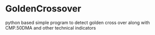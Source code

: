 # GoldenCrossover
python based simple program to detect golden cross over along with CMP.50DMA and other technical indicators
